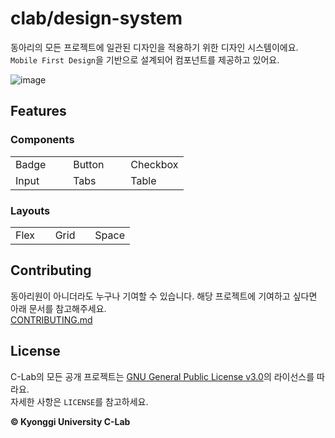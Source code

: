 # clab/design-system

동아리의 모든 프로젝트에 일관된 디자인을 적용하기 위한 디자인 시스템이에요.  
`Mobile First Design`을 기반으로 설계되어 컴포넌트를 제공하고 있어요.

![image](https://github.com/KGU-C-Lab/clab.page/assets/39869096/4ca4c0c2-be19-4774-9f37-8e4e92822d6d)

## Features

### Components

<table>
  <tr>
    <td width="33.3333%">Badge</td>
    <td width="33.3333%">Button</td>
    <td width="33.3333%">Checkbox</td>
  </tr>
    <tr>
    <td width="33.3333%" style="padding: 0;">
    </td>
    <td width="33.3333%" style="padding: 0;">
    </td>
    <td width="33.3333%" style="padding: 0;">
    </td>
  </tr>
  <tr>
    <td width="33.3333%">Input</td>
    <td width="33.3333%">Tabs</td>
    <td width="33.3333%">Table</td>
  </tr>
    <tr>
    <td width="33.3333%" style="padding: 0;">
    </td>
    <td width="33.3333%" style="padding: 0;">
    </td>
    <td width="33.3333%" style="padding: 0;">
    </td>
  </tr>
</table>

### Layouts

<table>
  <tr>
    <td width="33.3333%">Flex</td>
    <td width="33.3333%">Grid</td>
    <td width="33.3333%">Space</td>
  </tr>
    <tr>
    <td width="33.3333%" style="padding: 0;">
    </td>
    <td width="33.3333%" style="padding: 0;">
    </td>
    <td width="33.3333%" style="padding: 0;">
    </td>
  </tr>
</table>

## Contributing

동아리원이 아니더라도 누구나 기여할 수 있습니다. 해당 프로젝트에 기여하고 싶다면 아래 문서를 참고해주세요.  
[CONTRIBUTING.md](CONTRIBUTING.md)

## License

C-Lab의 모든 공개 프로젝트는 [GNU General Public License v3.0](https://www.gnu.org/licenses/gpl-3.0.html)의 라이선스를 따라요.  
자세한 사항은 `LICENSE`를 참고하세요.

**© Kyonggi University C-Lab**
